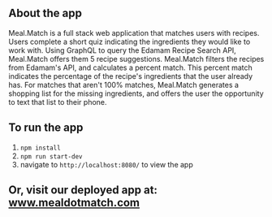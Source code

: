 ## About the app

Meal.Match is a full stack web application that matches users with recipes. Users complete a short quiz indicating the ingredients they would like to work with. Using GraphQL to query the Edamam Recipe Search API, Meal.Match offers them 5 recipe suggestions. Meal.Match filters the recipes from Edamam's API, and calculates a percent match. This percent match indicates the percentage of the recipe's ingredients that the user already has. For matches that aren't 100% matches, Meal.Match generates a shopping list for the missing ingredients, and offers the user the opportunity to text that list to their phone.

## To run the app

1.  `npm install`
2.  `npm run start-dev`
3.  navigate to `http://localhost:8080/` to view the app

## Or, visit our deployed app at: www.mealdotmatch.com
